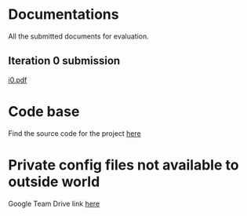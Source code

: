 # Documentations
All the submitted documents for evaluation. 

## Iteration 0 submission
[i0.pdf](documentation/Spring2019/i0.pdf)

# Code base
Find the source code for the project [here](https://github.com/tamu-asc/ascss)

# Private config files not available to outside world
Google Team Drive link [here](https://drive.google.com/drive/u/1/folders/0AB75gqhv9Yh-Uk9PVA)

